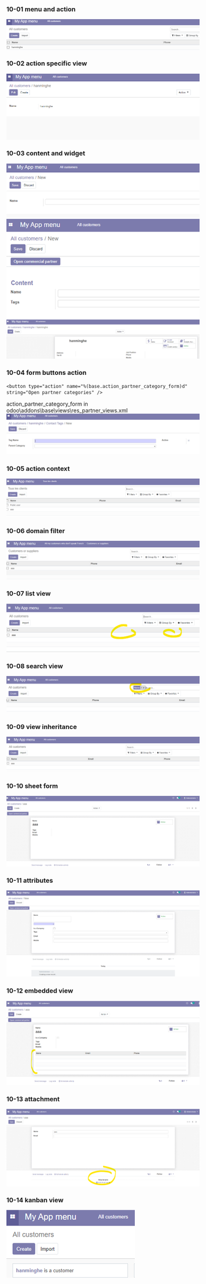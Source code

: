 ### 10-01 menu and action

<img src="https://github.com/hanminghe/myodoo12tests/blob/master/img/043.png" >

### 10-02 action specific view
<img src="https://github.com/hanminghe/myodoo12tests/blob/master/img/044.png" >

### 10-03 content and widget 

<img src="https://github.com/hanminghe/myodoo12tests/blob/master/img/045.png" >
<img src="https://github.com/hanminghe/myodoo12tests/blob/master/img/046.png" >
<img src="https://github.com/hanminghe/myodoo12tests/blob/master/img/047.png" >

### 10-04 form buttons action 


```
<button type="action" name="%(base.action_partner_category_form)d" string="Open partner categories" />
```
action_partner_category_form in odoo\addons\base\views\res_partner_views.xml 
<img src="https://github.com/hanminghe/myodoo12tests/blob/master/img/048.png" >

### 10-05 action context

<img src="https://github.com/hanminghe/myodoo12tests/blob/master/img/049.png" >

### 10-06 domain filter

<img src="https://github.com/hanminghe/myodoo12tests/blob/master/img/050.png" >


### 10-07 list view

<img src="https://github.com/hanminghe/myodoo12tests/blob/master/img/051.png" >


### 10-08 search view

<img src="https://github.com/hanminghe/myodoo12tests/blob/master/img/052.png" >

### 10-09 view inheritance

<img src="https://github.com/hanminghe/myodoo12tests/blob/master/img/053.png" >

### 10-10 sheet form

<img src="https://github.com/hanminghe/myodoo12tests/blob/master/img/054.png" >

### 10-11 attributes

<img src="https://github.com/hanminghe/myodoo12tests/blob/master/img/055.png" >

### 10-12 embedded view

<img src="https://github.com/hanminghe/myodoo12tests/blob/master/img/056.png" >

### 10-13 attachment

<img src="https://github.com/hanminghe/myodoo12tests/blob/master/img/057.png" >

### 10-14 kanban view

<img src="https://github.com/hanminghe/myodoo12tests/blob/master/img/058.png" >